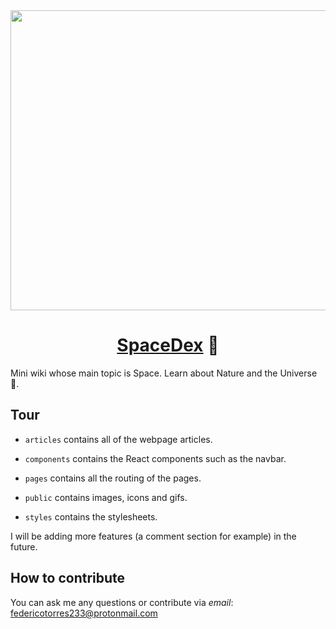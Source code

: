 <div align="center">

<img src="https://user-images.githubusercontent.com/80338247/164950886-3f81ccfe-b7a4-44f1-b138-a83868493cc0.gif" width="720" height="480">

</div>

<div align="center">

# [SpaceDex](https://spacedex.vercel.app/) :rocket:

</div>

Mini wiki whose main topic is Space. Learn about Nature and the Universe 🌌.

## Tour

- `articles` contains all of the webpage articles.

- `components` contains the React components such as the navbar.

- `pages` contains all the routing of the pages.

- `public` contains images, icons and gifs.

- `styles` contains the stylesheets.

I will be adding more features (a comment section for example) in the future.

## How to contribute

You can ask me any questions or contribute via _email_: federicotorres233@protonmail.com

<!--
## Fix a typo or add new features
There are no posts yet
You can also contribute submitting a pull request-->
